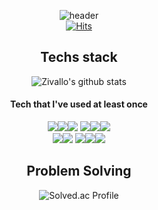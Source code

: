 <div align="center">  

![header](https://capsule-render.vercel.app/api?type=waving&color=0:5433FF,50:20BDFF,100:A5FECB&height=150&section=header&text=Hello%20visitors!&fontColor=ffffff&fontSize=50&animation=twinkling&fontAlign=75&width=Auto)  
[![Hits](https://hits.seeyoufarm.com/api/count/incr/badge.svg?url=https%3A%2F%2Fgithub.com%2FZivallo&count_bg=%2345DABF&title_bg=%23555555&icon=github.svg&icon_color=%23E7E7E7&title=hits&edge_flat=true)](https://hits.seeyoufarm.com) 

<h2>Techs stack</h2>  

![Zivallo's github stats](https://github-readme-stats.vercel.app/api/top-langs/?username=Zivallo&layout=compact&theme=tokyonight)  

<h4>Tech that I've used at least once</h4>  

<div align="center"><img src="https://img.shields.io/badge/C-A8B9CC?style=for-the-badge&logo=C&logoColor=white"/><img src="https://img.shields.io/badge/C++-00599C?style=for-the-badge&logo=C++&logoColor=white"/><img src="https://img.shields.io/badge/Python-3776AB?style=for-the-badge&logo=Python&logoColor=white"/>  
<img src="https://img.shields.io/badge/HTML5-E34F26?style=for-the-badge&logo=HTML5&logoColor=white"/><img src="https://img.shields.io/badge/CSS3-1572B6?style=for-the-badge&logo=CSS3&logoColor=white"/><img src="https://img.shields.io/badge/JavaScript-F7DF1E?style=for-the-badge&logo=JavaScript&logoColor=white"/></div>

<div align="center"><img src="https://img.shields.io/badge/MySQL-4479A1?style=for-the-badge&logo=MySQL&logoColor=white"/><img src="https://img.shields.io/badge/Firebase-FFCA28?style=for-the-badge&logo=Firebase&logoColor=white"/>
<img src="https://img.shields.io/badge/Git-F05032?style=for-the-badge&logo=Git&logoColor=white"/><img src="https://img.shields.io/badge/GitHub-181717?style=for-the-badge&logo=GitHub&logoColor=white"/><img src="https://img.shields.io/badge/Notion-000000?style=for-the-badge&logo=Notion&logoColor=white"/></div>  
 
<h2>Problem Solving</h2>  

![Solved.ac Profile](http://mazassumnida.wtf/api/v2/generate_badge?boj=kk5068)

<!-- <h2>Github Stats</h2>  

 ![Zivallo's GitHub stats](https://github-readme-stats.vercel.app/api?username=Zivallo&show_icons=true&theme=tokyonight) -->

</div>
